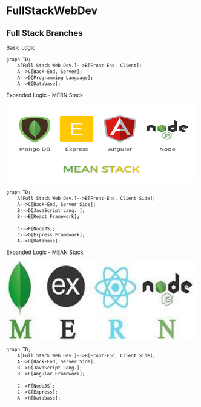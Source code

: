 # FullStackWebDev

## Full Stack Branches 

Basic Logic

```mermaid
graph TD;
    A[Full Stack Web Dev.]-->B[Front-End, Client];
    A-->C[Back-End, Server];
    A-->D[Programming Language];
    A-->E[Database];
```

Expanded Logic - MERN Stack

<p align="center">
  <img width="500" height="208" src="https://github.com/uptimistic/FullStackWebDev/blob/main/assets/MEAN_Stack.png">
</p>


```mermaid
graph TD;
    A[Full Stack Web Dev.]-->B[Front-End, Client Side];
    A-->C[Back-End, Server Side];
    B-->D[JavaScript Lang. ];
    B-->E[React Framework];
    
    C-->F[NodeJS];
    C-->G[Express Framework];
    A-->H[Database];
```




Expanded Logic - MEAN Stack

<p align="center">
  <img width="500" height="208" src="https://github.com/uptimistic/FullStackWebDev/blob/main/assets/MERN_Stack.jpeg">
</p>



```mermaid
graph TD;
    A[Full Stack Web Dev.]-->B[Front-End, Client Side];
    A-->C[Back-End, Server Side];
    B-->D[JavaScript Lang.];
    B-->E[Angular Framework];
    
    C-->F[NodeJS];
    C-->G[Express];
    A-->H[Database];
```
